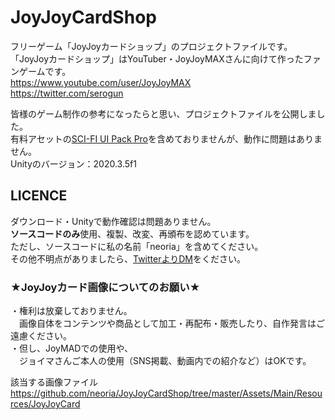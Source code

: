 # JoyJoyCardShop
フリーゲーム「JoyJoyカードショップ」のプロジェクトファイルです。  
「JoyJoyカードショップ」はYouTuber・JoyJoyMAXさんに向けて作ったファンゲームです。  
https://www.youtube.com/user/JoyJoyMAX  
https://twitter.com/serogun  

皆様のゲーム制作の参考になったらと思い、プロジェクトファイルを公開しました。  
有料アセットの[SCI-FI UI Pack Pro](https://assetstore.unity.com/packages/2d/gui/sci-fi-ui-pack-pro-149421#description)を含めておりませんが、動作に問題はありません。  
Unityのバージョン：2020.3.5f1  

## LICENCE

ダウンロード・Unityで動作確認は問題ありません。  
**ソースコードのみ**使用、複製、改変、再頒布を認めています。  
ただし、ソースコードに私の名前「neoria」を含めてください。  
その他不明点がありましたら、[TwitterよりDM](https://twitter.com/hvc_neoria)をください。

### ★JoyJoyカード画像についてのお願い★

・権利は放棄しておりません。  
　画像自体をコンテンツや商品として加工・再配布・販売したり、自作発言はご遠慮ください。  
・但し、JoyMADでの使用や、  
　ジョイマさんご本人の使用（SNS掲載、動画内での紹介など）はOKです。  
 
 該当する画像ファイル https://github.com/neoria/JoyJoyCardShop/tree/master/Assets/Main/Resources/JoyJoyCard
